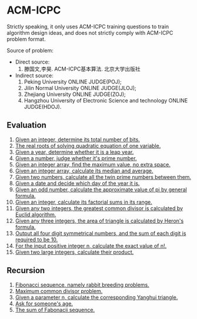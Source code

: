 # ACM-ICPC

Strictly speaking, it only uses ACM-ICPC training questions to train algorithm design ideas, and does not strictly comply with ACM-ICPC problem format.

Source of problem:

 + Direct source:
   1. 滕国文,李昊. ACM-ICPC基本算法. 北京大学出版社
 + Indirect source:
   1. Peking University ONLINE JUDGE(POJ);
   2. Jilin Normal University ONLINE JUDGE(JLOJ);
   3. Zhejiang University ONLINE JUDGE(ZOJ);
   4. Hangzhou University of Electronic Science and technology ONLINE JUDGE(HDOJ).
  
## Evaluation

1. [Given an integer, determine its total number of bits.](https://github.com/FeilyZhang/ACM-ICPC/blob/master/src/tech/feily/acm_icpc/eval/BitNum.java)
2. [The real roots of solving quadratic equation of one variable.](https://github.com/FeilyZhang/ACM-ICPC/blob/master/src/tech/feily/acm_icpc/eval/Equation.java)
3. [Given a year, determine whether it is a leap year.](https://github.com/FeilyZhang/ACM-ICPC/blob/master/src/tech/feily/acm_icpc/eval/IsLeapYear.java)
4. [Given a number, judge whether it's prime number.](https://github.com/FeilyZhang/ACM-ICPC/blob/master/src/tech/feily/acm_icpc/eval/IsPrime.java)
5. [Given an integer array, find the maximum value, no extra space.](https://github.com/FeilyZhang/ACM-ICPC/blob/master/src/tech/feily/acm_icpc/eval/Maxinum.java)
6. [Given an integer array, calculate its median and average.](https://github.com/FeilyZhang/ACM-ICPC/blob/master/src/tech/feily/acm_icpc/eval/MidAndAvg.java)
7. [Given two numbers, calculate all the twin prime numbers between them.](https://github.com/FeilyZhang/ACM-ICPC/blob/master/src/tech/feily/acm_icpc/eval/TwinPrime.java)
8. [Given a date and decide which day of the year it is.](https://github.com/FeilyZhang/ACM-ICPC/blob/master/src/tech/feily/acm_icpc/eval/WhichDay.java)
9. [Given an odd number, calculate the approximate value of pi by general formula.](https://github.com/FeilyZhang/ACM-ICPC/blob/master/src/tech/feily/acm_icpc/eval/Pi.java)
10. [Given an integer, calculate its factorial sums in its range.](https://github.com/FeilyZhang/ACM-ICPC/blob/master/src/tech/feily/acm_icpc/eval/FactorialSums.java)
11. [Given any two integers, the greatest common divisor is calculated by Euclid algorithm.](https://github.com/FeilyZhang/ACM-ICPC/blob/master/src/tech/feily/acm_icpc/eval/GreatestCommonDivisor.java)
12. [Given any three integers, the area of triangle is calculated by Heron's formula.](https://github.com/FeilyZhang/ACM-ICPC/blob/master/src/tech/feily/acm_icpc/eval/TriangleArea.java)
13. [Output all four digit symmetrical numbers, and the sum of each digit is required to be 10.](https://github.com/FeilyZhang/ACM-ICPC/blob/master/src/tech/feily/acm_icpc/eval/SymmetryNumber.java)
14. [For the input positive integer n, calculate the exact value of n!.](https://github.com/FeilyZhang/ACM-ICPC/blob/master/src/tech/feily/acm_icpc/eval/FactorialsOflargeIntegers.java)
15. [Given two large integers, calculate their product.](https://github.com/FeilyZhang/ACM-ICPC/blob/master/src/tech/feily/acm_icpc/eval/MultiplicationOfLargeInteger.java)

## Recursion

1. [Fibonacci sequence, namely rabbit breeding problems.](https://github.com/FeilyZhang/ACM-ICPC/blob/master/src/tech/feily/acm_icpc/recur/Fabonacii.java)
2. [Maximum common divisor problem.](https://github.com/FeilyZhang/ACM-ICPC/blob/master/src/tech/feily/acm_icpc/eval/GreatestCommonDivisor.java)
3. [Given a parameter n, calculate the corresponding Yanghui triangle.](https://github.com/FeilyZhang/ACM-ICPC/blob/master/src/tech/feily/acm_icpc/recur/YHTriangle.java)
4. [Ask for someone's age.](https://github.com/FeilyZhang/ACM-ICPC/blob/master/src/tech/feily/acm_icpc/recur/Years.java)
5. [The sum of Fabonacii sequence.](https://github.com/FeilyZhang/ACM-ICPC/blob/master/src/tech/feily/acm_icpc/recur/FabSum.java)
